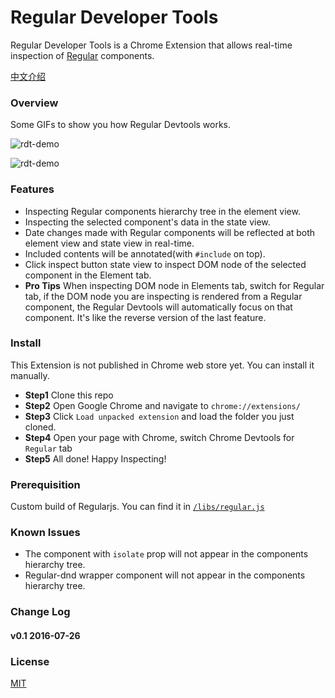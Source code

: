 # Regular Developer Tools

Regular Developer Tools is a Chrome Extension that allows real-time inspection of [Regular](http://regularjs.github.io/) components.

[中文介绍](http://zxc0328.github.io/2016/07/26/annoucing-regular-devtools/)

### Overview

Some GIFs to show you how Regular Devtools works.

![rdt-demo](https://raw.githubusercontent.com/zxc0328/regular-devtools/master/gifs/rdt_demo_ss.gif)

![rdt-demo](https://raw.githubusercontent.com/zxc0328/regular-devtools/master/gifs/rdt_demo_dom_ss.gif)

### Features

+ Inspecting Regular components hierarchy tree in the element view.
+ Inspecting the selected component's data in the state view.
+ Date changes made with Regular components will be reflected at both element view and state view in real-time.
+ Included contents will be annotated(with `#include` on top).
+ Click inspect button state view to inspect DOM node of the selected component in the Element tab.
+ **Pro Tips** When inspecting DOM node in Elements tab, switch for Regular tab, if the DOM node you are inspecting is rendered from a Regular component, the Regular Devtools will automatically focus on that component. It's like the reverse version of the last feature.

### Install

This Extension is not published in Chrome web store yet. You can install it manually.

+ **Step1** Clone this repo
+ **Step2** Open Google Chrome and navigate to `chrome://extensions/`
+ **Step3** Click `Load unpacked extension` and load the folder you just cloned.
+ **Step4** Open your page with Chrome, switch Chrome Devtools for `Regular`  tab
+ **Step5** All done! Happy Inspecting!

### Prerequisition

Custom build of Regularjs. You can find it in [`/libs/regular.js`](https://github.com/regularjs/regular-devtools/blob/master/lib/regular.js)

### Known Issues

+ The component with `isolate` prop will not appear in the components hierarchy tree.
+ Regular-dnd wrapper component will not appear in the components hierarchy tree.

### Change Log

#### v0.1 2016-07-26

### License

[MIT](https://github.com/regularjs/regular-devtools/blob/master/LICENSE)
